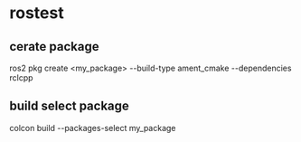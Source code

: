 # rostest
## cerate package
ros2 pkg create <my_package> --build-type ament_cmake --dependencies rclcpp 

## build select package
colcon build --packages-select my_package
